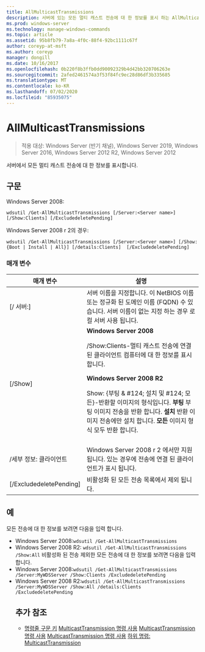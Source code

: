 ```yaml
---
title: AllMulticastTransmissions
description: 서버에 있는 모든 멀티 캐스트 전송에 대 한 정보를 표시 하는 AllMulticastTransmissions에 대 한 참조 문서입니다.
ms.prod: windows-server
ms.technology: manage-windows-commands
ms.topic: article
ms.assetid: 95b8fb79-7a8a-4f0c-88f4-92bc1111c67f
author: coreyp-at-msft
ms.author: coreyp
manager: dongill
ms.date: 10/16/2017
ms.openlocfilehash: 0b220f8b3ffb0dd90092329b4d42bb320706263e
ms.sourcegitcommit: 2afed2461574a3f53f84fc9ec28d86df3b335685
ms.translationtype: MT
ms.contentlocale: ko-KR
ms.lasthandoff: 07/02/2020
ms.locfileid: "85935075"
---
```

# <a name="get-allmulticasttransmissions"></a>AllMulticastTransmissions

> 적용 대상: Windows Server (반기 채널), Windows Server 2019, Windows Server 2016, Windows Server 2012 R2, Windows Server 2012

서버에서 모든 멀티 캐스트 전송에 대 한 정보를 표시합니다.

## <a name="syntax"></a>구문
Windows Server 2008:
```
wdsutil /Get-AllMulticastTransmissions [/Server:<Server name>] [/Show:Clients] [/ExcludedeletePending]
```
Windows Server 2008 r 2의 경우:
```
wdsutil /Get-AllMulticastTransmissions [/Server:<Server name>] [/Show:{Boot | Install | All}] [/details:Clients]  [/ExcludedeletePending]
```
### <a name="parameters"></a>매개 변수

|        매개 변수        |                                                                                                                                                                                                                                                                   설명                                                                                                                                                                                                                                                                    |
|-------------------------|--------------------------------------------------------------------------------------------------------------------------------------------------------------------------------------------------------------------------------------------------------------------------------------------------------------------------------------------------------------------------------------------------------------------------------------------------------------------------------------------------------------------------------------------------|
| [/ 서버:<Server name>] |                                                                                                                                                                                 서버 이름을 지정합니다. 이 NetBIOS 이름 또는 정규화 된 도메인 이름 (FQDN) 수 있습니다. 서버 이름이 없는 지정 하는 경우 로컬 서버 사용 됩니다.                                                                                                                                                                                  |
|         [/Show]         | **Windows Server 2008**<p>/Show:Clients-멀티 캐스트 전송에 연결 된 클라이언트 컴퓨터에 대 한 정보를 표시 합니다.<p>**Windows Server 2008 R2**<p>Show: {부팅 & #124; 설치 및 #124; 모든}-반환할 이미지의 형식입니다.                                **부팅** 부팅 이미지 전송을 반환 합니다.                                  **설치** 반환 이미지 전송에만 설치 합니다. **모든** 이미지 형식 모두 반환 합니다. |
|                         |                                                                                                                                                                                                                                                                                                                                                                                                                                                                                                                                                  |
|    /세부 정보: 클라이언트     |                                                                                                                                                                                              Windows Server 2008 r 2 에서만 지원 됩니다. 있는 경우에 전송에 연결 된 클라이언트가 표시 됩니다.                                                                                                                                                                                               |
| [/ExcludedeletePending] |                                                                                                                                                                                                                                              비활성화 된 모든 전송 목록에서 제외 됩니다.                                                                                                                                                                                                                                               |

## <a name="examples"></a>예
모든 전송에 대 한 정보를 보려면 다음을 입력 합니다.
- Windows Server 2008:`wdsutil /Get-AllMulticastTransmissions`
- Windows Server 2008 R2: `wdsutil /Get-AllMulticastTransmissions /Show:All` 비활성화 된 전송 제외한 모든 전송에 대 한 정보를 보려면 다음을 입력 합니다.
- Windows Server 2008:`wdsutil /Get-AllMulticastTransmissions /Server:MyWDSServer /Show:Clients /ExcludedeletePending`
- Windows Server 2008 R2:`wdsutil /Get-AllMulticastTransmissions /Server:MyWDSServer /Show:All /details:Clients /ExcludedeletePending`
  ## <a name="additional-references"></a>추가 참조
  - [명령줄 구문 키](command-line-syntax-key.md) 
   [MulticastTransmission 명령 사용](using-the-get-multicasttransmission-command.md) 
   [MulticastTransmission 명령 사용](using-the-new-multicasttransmission-command.md) 
   [MulticastTransmission 명령 사용](using-the-remove-multicasttransmission-command.md) 
   [하위 명령: MulticastTransmission](subcommand-start-multicasttransmission.md)
